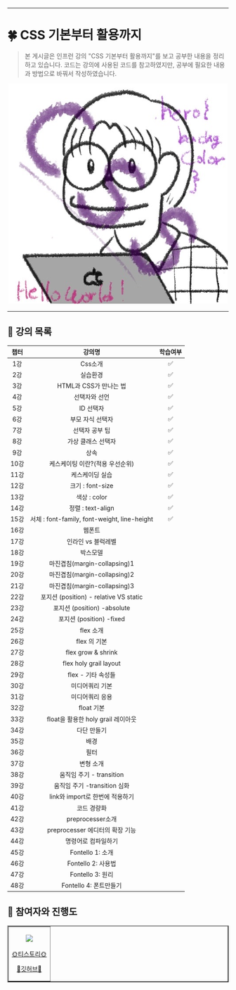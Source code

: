 
***

# 🍀 CSS 기본부터 활용까지
>본 게시글은 인프런 강의 "CSS 기본부터 활용까지"를 보고 공부한 내용을 정리하고 있습니다. 
>코드는 강의에 사용된 코드를 참고하였지만, 공부에 필요한 내용과 방법으로 바꿔서 작성하였습니다.
<a href = "https://www.inflearn.com/course/css-%EA%B8%B0%EB%B3%B8%EB%B6%80%ED%84%B0-%ED%99%9C%EC%9A%A9%EA%B9%8C%EC%A7%80/dashboard">
<div align = "center">
<img src="https://github.com/Leewang31/studyCSS/blob/main/css.jpg?raw=true"/>
</div>
</a>
<hr>

## 🍏 강의 목록

<div align=center>

|챕터|강의명|학습여부|
|:--:|:--:|:--:|
|1강|Css소개|✅|
|2강|실습환경|✅|
|3강|HTML과 CSS가 만나는 법|✅|
|4강|선택자와 선언|✅|
|5강|ID 선택자|✅|
|6강|부모 자식 선택자|✅|
|7강|선택자 공부 팁|✅|
|8강|가상 클래스 선택자|✅|
|9강|상속|✅|
|10강|케스케이팅 이란?(적용 우선순위)|✅|
|11강|케스케이딩 실습|✅|
|12강|크기 : font-size|✅|
|13강|색상 : color|✅|
|14강|정렬 : text-align|✅|
|15강|서체 : font-family, font-weight, line-height|✅|
|16강|웹폰트||
|17강|인라인 vs 블럭레벨||
|18강|박스모델||
|19강|마진겹침(margin-collapsing)1||
|20강|마진겹침(margin-collapsing)2||
|21강|마진겹침(margin-collapsing)3||
|22강|포지션 (position) - relative VS static||
|23강|포지션 (position) -absolute||
|24강|포지션 (position) -fixed||
|25강|flex 소개||
|26강|flex 의 기본||
|27강|flex grow & shrink||
|28강|flex holy grail layout||
|29강|flex - 기타 속성들||
|30강|미디어쿼리 기본||
|31강|미디어쿼리 응용||
|32강|float 기본||
|33강|float을 활용한 holy grail 레이아웃||
|34강|다단 만들기||
|35강|배경||
|36강|필터||
|37강|변형 소개||
|38강|움직임 주기 - transition||
|39강|움직임 주기  -transition 심화||
|40강|link와 import로 한번에 적용하기||
|41강|코드 경량화||
|42강|preprocesser소개||
|43강|preprocesser 에디터의 확장 기능||
|44강|명령어로 컴파일하기||
|45강|Fontello 1: 소개||
|46강|Fontello 2: 사용법||
|47강|Fontello 3: 원리||
|48강|Fontello 4: 폰트만들기||

</div>

## 🍏 참여자와 진행도

<div align = "center">
<table border = "2px">
<tr>
<td align = center>
  <img src="https://avatars.githubusercontent.com/Leewang31?v=4" width="300px;" alt=""/>
<br>
<img src="https://us-central1-progress-markdown.cloudfunctions.net/progress/35" width="200px" /><br>
<a href="https://leewang31.tistory.com/">
<p>🌞티스토리🌞</p>
</a>
<a href ="https://github.com/Leewang31">
<p>🌈깃허브🌈</p>
</a>
</td>
</tr>
</table>
</div>

